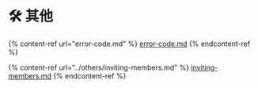 # 🛠 其他

{% content-ref url="error-code.md" %}
[error-code.md](error-code.md)
{% endcontent-ref %}

{% content-ref url="../others/inviting-members.md" %}
[inviting-members.md](../others/inviting-members.md)
{% endcontent-ref %}

